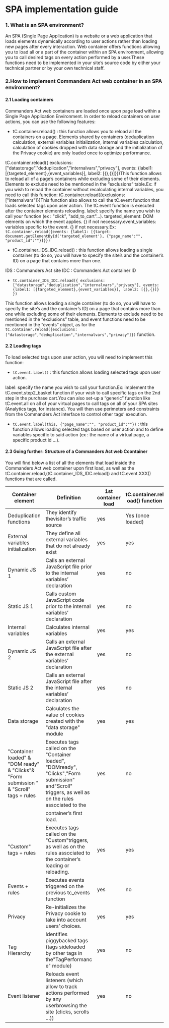 # SPA implementation guide

### 1. W**hat is an SPA environment**? <a href="#1.-what-is-an-spa-environment" id="1.-what-is-an-spa-environment"></a>

An SPA (Single Page Application) is a website or a web application that loads elements dynamically according to user actions rather than loading new pages after every interaction. Web container offers functions allowing you to load all or a part of the container within an SPA environment, allowing you to call desired tags on every action performed by a user.These functions need to be implemented in your site’s source code by either your technical partner or by your own technical staff.

### 2.**How to implement Commanders Act web container in an SPA environment**? <a href="#2.how-to-implement-tagcommander-in-an-spa-environment" id="2.how-to-implement-tagcommander-in-an-spa-environment"></a>

#### 2.1 Loading containers <a href="#2.1-loading-containers" id="2.1-loading-containers"></a>

Commanders Act web containers are loaded once upon page load within a Single Page Application Environment. In order to reload containers on user actions, you can use the following features:

* tC.container.reload() : this function allows you to reload all the containers on a page. Elements shared by containers (deduplication calculation, external variables initialization, internal variables calculation, calculation of cookies dropped with data storage and the initialization of the Privacy cookie) are only loaded once to optimize performance.

tC.container.reload({ exclusions: \["datastorage","deduplication","internalvars","privacy"], events: {label1: \[{targeted\_element},{event\_variables}], label2: \[{},{}]\}})This function allows to reload all of a page’s containers while excluding some of their elements. Elements to exclude need to be mentioned in the “exclusions” table.Ex: if you wish to reload the container without recalculating internal variables, you need to call this function: tC.container.reload({exclusions:\["internalvars"]})This function also allows to call the tC.event function that loads selected tags upon user action. The tC.event function is executed after the container elements reloading. label: specify the name you wish to call your function (ex : "click", "add\_to\_cart"…). targeted\_element: DOM elements on which the event applies. {} if not necessary.event\_variables: variables specific to the event. {} if not necessary.Ex: `tC.container.reload({events: {label1: [{target: document.getElementById('targeted_element'}, {"page_name":"", "product_id":""}]}})`

* tC.container\_IDS\_IDC.reload() : this function allows loading a single container (to do so, you will have to specify the site’s and the container’s ID) on a page that contains more than one.

IDS : Commanders Act site IDC : Commanders Act container ID

* `tC.container_IDS_IDC.reload({ exclusions: ["datastorage","deduplication","internalvars","privacy"], events: {label1: [{targeted_element},{event_variables}], label2: [{},{}]} })`

This function allows loading a single container (to do so, you will have to specify the site’s and the container’s ID) on a page that contains more than one while excluding some of their elements. Elements to exclude need to be mentioned in the “exclusions” table, and event functions need to be mentioned in the “events” object, as for the `tC.container.reload({exclusions:["datastorage","deduplication","internalvars","privacy"]})` function.

#### 2.2 Loading tags <a href="#2.2-loading-tags" id="2.2-loading-tags"></a>

To load selected tags upon user action, you will need to implement this function:

* `tC.event.label()` : this function allows loading selected tags upon user action.

label: specify the name you wish to call your function.Ex: implement the tC.event.step2\_basket function if your wish to call specific tags on the 2nd step in the purchase cart.You can also set-up a “generic” function like tC.event.all on all of your virtual pages to call tags on all of your SPA sites (Analytics tags, for instance). You will then use perimeters and constraints from the Commanders Act interface to control other tags’ execution.

* `tC.event.label(this, {"page_name":"", "product_id":""})` : this function allows loading selected tags based on user action and to define variables specific to said action (ex : the name of a virtual page, a specific product id …).

#### 2.3 Going further: Structure of a Commanders Act web Ccontainer <a href="#2.3-going-further-structure-of-a-tagcommander-container" id="2.3-going-further-structure-of-a-tagcommander-container"></a>

You will find below a list of all the elements that load inside the Commanders Act web container upon first load, as well as the tC.container.reload,(tC.container\_IDS\_IDC.reload() and tC.event.XXX() functions that are called.

| Container element                                                                       | Definition                                                                                                                                             | 1st container load | tC.container.rel oad() function | tC.container\_IDS\_IDC.reload() function | tC.event.XXX() function |
| --------------------------------------------------------------------------------------- | ------------------------------------------------------------------------------------------------------------------------------------------------------ | ------------------ | ------------------------------- | ---------------------------------------- | ----------------------- |
| Deduplication functions                                                                 | They identify thevisitor’s traffic source                                                                                                              | yes                | Yes (once loaded)               | yes                                      | no                      |
| External variables initialization                                                       | They define all external variables that do not already exist                                                                                           | yes                | yes                             | yes                                      | no                      |
| Dynamic JS 1                                                                            | Calls an external JavaScript file prior to the internal variables’ declaration                                                                         | yes                | no                              | no                                       | no                      |
| Static JS 1                                                                             | Calls custom JavaScript code prior to the internal variables’ declaration                                                                              | yes                | no                              | no                                       | no                      |
| Internal variables                                                                      | Calculates internal variables                                                                                                                          | yes                | yes                             | yes                                      | no                      |
| Dynamic JS 2                                                                            | Calls an external JavaScript file after the external variables’ declaration                                                                            | yes                | no                              | no                                       | no                      |
| Static JS 2                                                                             | Calls an external JavaScript file after the internal variables’ declaration                                                                            | yes                | no                              | no                                       | no                      |
| Data storage                                                                            | Calculates the value of cookies created with the "data storage" module                                                                                 | yes                | yes                             | yes                                      | no                      |
| "Container loaded" & "DOM ready" & "Clicks"& "Form submission " & "Scroll" tags + rules | Executes tags called on the "Container loaded", "DOMready", "Clicks","Form submission" and"Scroll" triggers, as well as on the rules associated to the | yes                | no                              | no                                       | no                      |
| ​                                                                                       | container’s first load.                                                                                                                                | ​                  | ​                               | ​                                        | ​                       |
| "Custom" tags + rules                                                                   | Executes tags called on the "Custom"triggers, as well as on the rules associated to the container’s loading or reloading.                              | yes                | yes                             | yes                                      | yes                     |
| Events + rules                                                                          | Executes events triggered on the previous tc\_events function                                                                                          | yes                | no                              | no                                       | no                      |
| Privacy                                                                                 | Re-initializes the Privacy cookie to take into account users’ choices.                                                                                 | yes                | yes                             | yes                                      | No                      |
| Tag Hierarchy                                                                           | Identifies piggybacked tags (tags sideloaded by other tags in the"TagPerformanc e" module)                                                             | yes                | no                              | no                                       | no                      |
| Event listener                                                                          | Reloads event listeners (which allow to track actions performed by any userbrowsing the site (clicks, scrolls …))                                      | yes                | no                              | no                                       | no                      |
